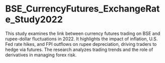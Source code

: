 # BSE_CurrencyFutures_ExchangeRate_Study2022
This study examines the link between currency futures trading on BSE and rupee-dollar fluctuations in 2022. It highlights the impact of inflation, U.S. Fed rate hikes, and FPI outflows on rupee depreciation, driving traders to hedge via futures. The research analyzes trading trends and the role of derivatives in managing forex risk.
